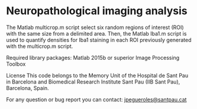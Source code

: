 # Neuropathological imaging analysis

The Matlab multicrop.m script select six random regions of interest (ROI) with the same size from a delimited area. Then, the Matlab Iba1.m script is used to quantify densities for Iba1 staining in each ROI previously generated with the multicrop.m script.

Required library packages:
Matlab 2015b or superior
Image Processing Toolbox

License
This code belongs to the Memory Unit of the Hospital de Sant Pau in Barcelona and Biomedical Research Institute Sant Pau (IIB Sant Pau), Barcelona, Spain.

For any question or bug report you can contact: jpegueroles@santpau.cat

